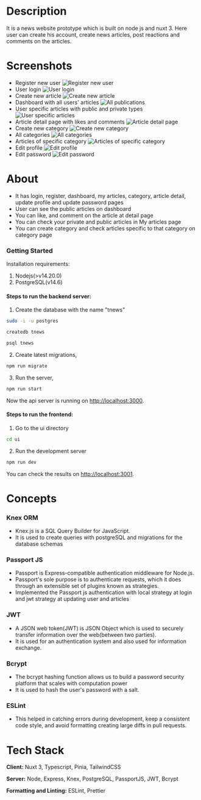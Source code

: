 # Description

It is a news website prototype which is built on node js and nuxt 3. Here user can create his account, create news articles, post reactions and comments on the articles.

# Screenshots

- Register new user
![Register new user](https://user-images.githubusercontent.com/15182066/208686016-7fa577ca-cce1-4e4b-8b02-45aa900c605b.png)
- User login
![User login](https://user-images.githubusercontent.com/15182066/208686009-a30506a3-b538-4432-905b-a044fb0c6b31.png)
- Create new article
![Create new article](https://user-images.githubusercontent.com/15182066/208686031-634340af-c6a2-443c-9b06-694d039f661a.png)
- Dashboard with all users' articles
![All publications](https://user-images.githubusercontent.com/15182066/208686019-607083ae-7484-4cf9-8de6-9380aa1e355f.png)
- User specific articles with public and private types
![User specific articles](https://user-images.githubusercontent.com/15182066/208686034-90fd287b-7c5e-47cb-8947-d5bad0bacd9c.png)
- Article detail page with likes and comments
![Article detail page](https://user-images.githubusercontent.com/15182066/208686041-951d8850-6464-49d7-a202-e126191bb1e7.png)
- Create new category
![Create new category](https://user-images.githubusercontent.com/15182066/208686051-930849ac-9cd4-4e8a-b3c9-c57aa8a3229a.png)
- All categories
![All categories](https://user-images.githubusercontent.com/15182066/208686046-9f22a2eb-4b94-4272-9579-4e3f6ad5467f.png)
- Articles of specific category
![Articles of specific category](https://user-images.githubusercontent.com/15182066/208686065-0d6f1d6c-570d-49f3-8ef7-db19034b985a.png)
- Edit profile
![Edit profile](https://user-images.githubusercontent.com/15182066/208686059-ebedfe50-9d3e-46dd-910f-3513408da7b7.png)
- Edit password
![Edit password](https://user-images.githubusercontent.com/15182066/208686062-da2c9781-e10c-4b62-9aa0-ceacbcaf4faf.png)

# About

- It has login, register, dashboard, my articles, category, article detail, update profile and update password pages
- User can see the public articles on dashboard
- You can like, and comment on the article at detail page
- You can check your private and public articles in My articles page
- You can create category and check articles specific to that category on category page

### Getting Started

Installation requirements:

1. Nodejs(>v14.20.0)
2. PostgreSQL(v14.6)

#### Steps to run the backend server:

1. Create the database with the name "tnews"

```bash
sudo -i -u postgres
```

```bash
createdb tnews
```

```bash
psql tnews
```

2. Create latest migrations,

```bash
npm run migrate
```

3. Run the server,

```bash
npm run start
```

Now the api server is running on [http://localhost:3000](http://localhost:3000).

#### Steps to run the frontend:

1. Go to the ui directory

```bash
cd ui
```

2. Run the development server

```bash
npm run dev
```

You can check the results on [http://localhost:3001](http://localhost:3001).

# Concepts

### Knex ORM
- Knex.js is a SQL Query Builder for JavaScript.
- It is used to create queries with postgreSQL and migrations for the database schemas

### Passport JS
- Passport is Express-compatible authentication middleware for Node.js.
- Passport's sole purpose is to authenticate requests, which it does through an extensible set of plugins known as strategies.
- Implemented the Passport js authentication with local strategy at login and jwt strategy at updating user and articles

### JWT
- A JSON web token(JWT) is JSON Object which is used to securely transfer information over the web(between two parties). 
- It is used for an authentication system and also used for information exchange.

### Bcrypt
- The bcrypt hashing function allows us to build a password security platform that scales with computation power
- It is used to hash the user's password with a salt.

### ESLint
- This helped in catching errors during development, keep a consistent code style, and avoid formatting creating large diffs in pull requests.

# Tech Stack

**Client:** Nuxt 3, Typescript, Pinia, TailwindCSS

**Server:** Node, Express, Knex, PostgreSQL, PassportJS, JWT, Bcrypt

**Formatting and Linting:** ESLint, Prettier
